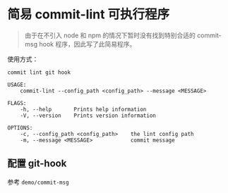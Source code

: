 
# 简易 commit-lint 可执行程序

> 由于在不引入 node 和 npm 的情况下暂时没有找到特别合适的 commit-msg hook 程序，因此写了此简易程序。

使用方式：

```
commit lint git hook

USAGE:
    commit-lint --config_path <config_path> --message <MESSAGE>

FLAGS:
    -h, --help       Prints help information
    -V, --version    Prints version information

OPTIONS:
    -c, --config_path <config_path>    the lint config path
    -m, --message <MESSAGE>            commit message
```

## 配置 git-hook

参考 `demo/commit-msg`
